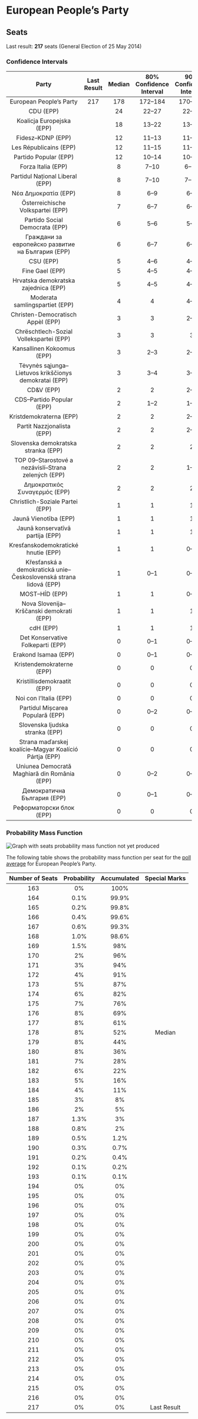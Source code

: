 # European People’s Party

## Seats

Last result: **217** seats (General Election of 25 May 2014)

### Confidence Intervals

| Party | Last Result | Median | 80% Confidence Interval | 90% Confidence Interval | 95% Confidence Interval | 99% Confidence Interval |
|:-----:|:-----------:|:------:|:-----------------------:|:-----------------------:|:-----------------------:|:-----------------------:|
| European People’s Party | 217 | 178 | 172–184 | 170–186 | 169–187 | 166–190 |
| CDU (EPP) | | 24 | 22–27 | 22–27 | 22–28 | 21–29 |
| Koalicja Europejska (EPP) | | 18 | 13–22 | 13–22 | 12–23 | 12–24 |
| Fidesz–KDNP (EPP) | | 12 | 11–13 | 11–13 | 11–14 | 11–14 |
| Les Républicains (EPP) | | 12 | 11–15 | 11–16 | 11–16 | 10–16 |
| Partido Popular (EPP) | | 12 | 10–14 | 10–15 | 10–15 | 9–15 |
| Forza Italia (EPP) | | 8 | 7–10 | 6–10 | 6–11 | 6–12 |
| Partidul Național Liberal (EPP) | | 8 | 7–10 | 7–11 | 7–11 | 7–11 |
| Νέα Δημοκρατία (EPP) | | 8 | 6–9 | 6–9 | 6–9 | 6–10 |
| Österreichische Volkspartei (EPP) | | 7 | 6–7 | 6–8 | 5–8 | 5–8 |
| Partido Social Democrata (EPP) | | 6 | 5–6 | 5–6 | 5–6 | 4–7 |
| Граждани за европейско развитие на България (EPP) | | 6 | 6–7 | 6–7 | 5–7 | 5–8 |
| CSU (EPP) | | 5 | 4–6 | 4–6 | 3–6 | 3–6 |
| Fine Gael (EPP) | | 5 | 4–5 | 4–6 | 4–6 | 4–6 |
| Hrvatska demokratska zajednica (EPP) | | 5 | 4–5 | 4–5 | 4–6 | 4–6 |
| Moderata samlingspartiet (EPP) | | 4 | 4 | 4–5 | 4–5 | 3–5 |
| Christen-Democratisch Appèl (EPP) | | 3 | 3 | 2–3 | 2–3 | 2–3 |
| Chrëschtlech-Sozial Vollekspartei (EPP) | | 3 | 3 | 3 | 3 | 3 |
| Kansallinen Kokoomus (EPP) | | 3 | 2–3 | 2–3 | 2–3 | 2–4 |
| Tėvynės sąjunga–Lietuvos krikščionys demokratai (EPP) | | 3 | 3–4 | 3–4 | 3–4 | 3–4 |
| CD&V (EPP) | | 2 | 2 | 2–3 | 2–3 | 2–3 |
| CDS–Partido Popular (EPP) | | 2 | 1–2 | 1–2 | 1–2 | 1–3 |
| Kristdemokraterna (EPP) | | 2 | 2 | 2–3 | 2–3 | 2–3 |
| Partit Nazzjonalista (EPP) | | 2 | 2 | 2–3 | 2–3 | 2–3 |
| Slovenska demokratska stranka (EPP) | | 2 | 2 | 2 | 2 | 2 |
| TOP 09–Starostové a nezávislí–Strana zelených (EPP) | | 2 | 2 | 1–2 | 1–3 | 1–3 |
| Δημοκρατικός Συναγερμός (EPP) | | 2 | 2 | 2 | 2 | 2–3 |
| Christlich-Soziale Partei (EPP) | | 1 | 1 | 1 | 1 | 1 |
| Jaunā Vienotība (EPP) | | 1 | 1 | 1 | 1 | 1 |
| Jaunā konservatīvā partija (EPP) | | 1 | 1 | 1 | 1 | 1 |
| Kresťanskodemokratické hnutie (EPP) | | 1 | 1 | 0–1 | 0–1 | 0–1 |
| Křesťanská a demokratická unie–Československá strana lidová (EPP) | | 1 | 0–1 | 0–1 | 0–1 | 0–1 |
| MOST–HÍD (EPP) | | 1 | 1 | 0–1 | 0–1 | 0–1 |
| Nova Slovenija–Krščanski demokrati (EPP) | | 1 | 1 | 1 | 1 | 1 |
| cdH (EPP) | | 1 | 1 | 1 | 1 | 0–1 |
| Det Konservative Folkeparti (EPP) | | 0 | 0–1 | 0–1 | 0–1 | 0–1 |
| Erakond Isamaa (EPP) | | 0 | 0–1 | 0–1 | 0–1 | 0–1 |
| Kristendemokraterne (EPP) | | 0 | 0 | 0 | 0 | 0 |
| Kristillisdemokraatit (EPP) | | 0 | 0 | 0 | 0 | 0–1 |
| Noi con l’Italia (EPP) | | 0 | 0 | 0 | 0 | 0 |
| Partidul Mișcarea Populară (EPP) | | 0 | 0–2 | 0–2 | 0–2 | 0–2 |
| Slovenska ljudska stranka (EPP) | | 0 | 0 | 0 | 0 | 0 |
| Strana maďarskej koalície–Magyar Koalíció Pártja (EPP) | | 0 | 0 | 0 | 0 | 0–1 |
| Uniunea Democrată Maghiară din România (EPP) | | 0 | 0–2 | 0–2 | 0–2 | 0–2 |
| Демократична България (EPP) | | 0 | 0–1 | 0–1 | 0–1 | 0–1 |
| Реформаторски блок (EPP) | | 0 | 0 | 0 | 0 | 0 |

### Probability Mass Function

![Graph with seats probability mass function not yet produced](average-seats-pmf-europeanpeople’sparty.png "Seats Probability Mass Function")

The following table shows the probability mass function per seat for the [poll average](average.html) for European People’s Party.

| Number of Seats | Probability | Accumulated | Special Marks |
|:---------------:|:-----------:|:-----------:|:-------------:|
| 163 | 0% | 100% |  |
| 164 | 0.1% | 99.9% |  |
| 165 | 0.2% | 99.8% |  |
| 166 | 0.4% | 99.6% |  |
| 167 | 0.6% | 99.3% |  |
| 168 | 1.0% | 98.6% |  |
| 169 | 1.5% | 98% |  |
| 170 | 2% | 96% |  |
| 171 | 3% | 94% |  |
| 172 | 4% | 91% |  |
| 173 | 5% | 87% |  |
| 174 | 6% | 82% |  |
| 175 | 7% | 76% |  |
| 176 | 8% | 69% |  |
| 177 | 8% | 61% |  |
| 178 | 8% | 52% | Median |
| 179 | 8% | 44% |  |
| 180 | 8% | 36% |  |
| 181 | 7% | 28% |  |
| 182 | 6% | 22% |  |
| 183 | 5% | 16% |  |
| 184 | 4% | 11% |  |
| 185 | 3% | 8% |  |
| 186 | 2% | 5% |  |
| 187 | 1.3% | 3% |  |
| 188 | 0.8% | 2% |  |
| 189 | 0.5% | 1.2% |  |
| 190 | 0.3% | 0.7% |  |
| 191 | 0.2% | 0.4% |  |
| 192 | 0.1% | 0.2% |  |
| 193 | 0.1% | 0.1% |  |
| 194 | 0% | 0% |  |
| 195 | 0% | 0% |  |
| 196 | 0% | 0% |  |
| 197 | 0% | 0% |  |
| 198 | 0% | 0% |  |
| 199 | 0% | 0% |  |
| 200 | 0% | 0% |  |
| 201 | 0% | 0% |  |
| 202 | 0% | 0% |  |
| 203 | 0% | 0% |  |
| 204 | 0% | 0% |  |
| 205 | 0% | 0% |  |
| 206 | 0% | 0% |  |
| 207 | 0% | 0% |  |
| 208 | 0% | 0% |  |
| 209 | 0% | 0% |  |
| 210 | 0% | 0% |  |
| 211 | 0% | 0% |  |
| 212 | 0% | 0% |  |
| 213 | 0% | 0% |  |
| 214 | 0% | 0% |  |
| 215 | 0% | 0% |  |
| 216 | 0% | 0% |  |
| 217 | 0% | 0% | Last Result |


